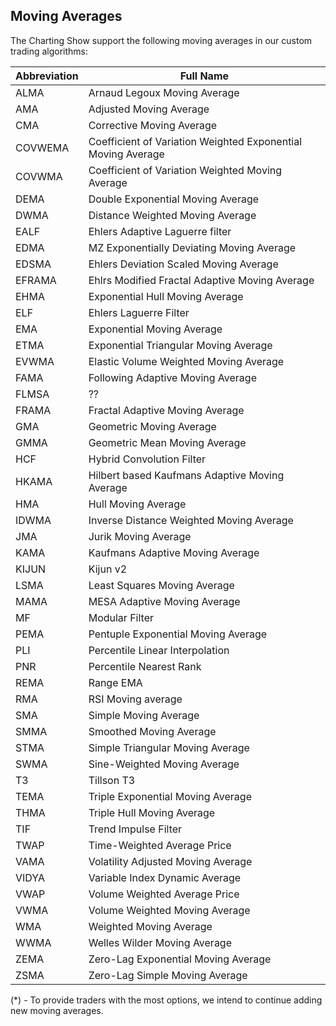 ## Moving Averages

The Charting Show support the following moving averages in our custom trading algorithms:

| Abbreviation | Full Name                                                    |
| ------------ | ------------------------------------------------------------ |
| ALMA         | Arnaud Legoux Moving Average                                 |
| AMA          | Adjusted Moving Average                                      |
| CMA          | Corrective Moving Average                                    |
| COVWEMA      | Coefficient of Variation Weighted Exponential Moving Average |
| COVWMA       | Coefficient of Variation Weighted Moving Average             |
| DEMA         | Double Exponential Moving Average                            |
| DWMA         | Distance Weighted Moving Average                             |
| EALF         | Ehlers Adaptive Laguerre filter                              |
| EDMA         | MZ Exponentially Deviating Moving Average                    |
| EDSMA        | Ehlers Deviation Scaled Moving Average                       |
| EFRAMA       | Ehlrs Modified Fractal Adaptive Moving Average               |
| EHMA         | Exponential Hull Moving Average                              |
| ELF          | Ehlers Laguerre Filter                                       |
| EMA          | Exponential Moving Average                                   |
| ETMA         | Exponential Triangular Moving Average                        |
| EVWMA        | Elastic Volume Weighted Moving Average                       |
| FAMA         | Following Adaptive Moving Average                            |
| FLMSA        | ??                                                           |
| FRAMA        | Fractal Adaptive Moving Average                              |
| GMA          | Geometric Moving Average                                     |
| GMMA         | Geometric Mean Moving Average                                |
| HCF          | Hybrid Convolution Filter                                    |
| HKAMA        | Hilbert based Kaufmans Adaptive Moving Average               |
| HMA          | Hull Moving Average                                          |
| IDWMA        | Inverse Distance Weighted Moving Average                     |
| JMA          | Jurik Moving Average                                         |
| KAMA         | Kaufmans Adaptive Moving Average                             |
| KIJUN        | Kijun v2                                                     |
| LSMA         | Least Squares Moving Average                                 |
| MAMA         | MESA Adaptive Moving Average                                 |
| MF           | Modular Filter                                               |
| PEMA         | Pentuple Exponential Moving Average                          |
| PLI          | Percentile Linear Interpolation                              |
| PNR          | Percentile Nearest Rank                                      |
| REMA         | Range EMA                                                    |
| RMA          | RSI Moving average                                           |
| SMA          | Simple Moving Average                                        |
| SMMA         | Smoothed Moving Average                                      |
| STMA         | Simple Triangular Moving Average                             |
| SWMA         | Sine-Weighted Moving Average                                 |
| T3           | Tillson T3                                                   |
| TEMA         | Triple Exponential Moving Average                            |
| THMA         | Triple Hull Moving Average                                   |
| TIF          | Trend Impulse Filter                                         |
| TWAP         | Time-Weighted Average Price                                  |
| VAMA         | Volatility Adjusted Moving Average                           |
| VIDYA        | Variable Index Dynamic Average                               |
| VWAP         | Volume Weighted Average Price                                |
| VWMA         | Volume Weighted Moving Average                               |
| WMA          | Weighted Moving Average                                      |
| WWMA         | Welles Wilder Moving Average                                 |
| ZEMA         | Zero-Lag Exponential Moving Average                          |
| ZSMA         | Zero-Lag Simple Moving Average                               |

(\*) - To provide traders with the most options, we intend to continue adding new moving averages.
